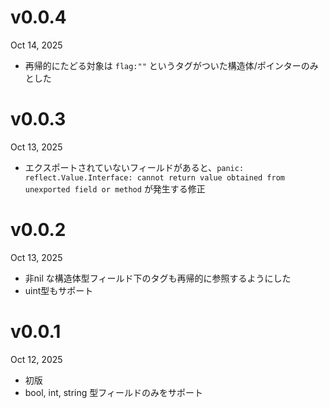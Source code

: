 v0.0.4
======
Oct 14, 2025

- 再帰的にたどる対象は `flag:""` というタグがついた構造体/ポインターのみとした

v0.0.3
======
Oct 13, 2025

- エクスポートされていないフィールドがあると、`panic: reflect.Value.Interface: cannot return value obtained from unexported field or method` が発生する修正

v0.0.2
======
Oct 13, 2025

- 非nil な構造体型フィールド下のタグも再帰的に参照するようにした
- uint型もサポート

v0.0.1
======
Oct 12, 2025

- 初版
- bool, int, string 型フィールドのみをサポート
